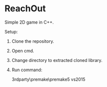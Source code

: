 # ReachOut
Simple 2D game in C++.

Setup:

1. Clone the repository.
2. Open cmd.
3. Change directory to extracted cloned library.
4. Run command:

   3rdparty\premake\premake5 vs2015